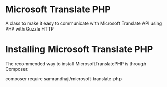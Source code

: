 # Microsoft Translate PHP
A class to make it easy to communicate with Microsoft Translate API using PHP with Guzzle HTTP

# Installing Microsoft Translate PHP
The recommended way to install MicrosoftTranslatePHP is through Composer.

composer require samrandhaji/microsoft-translate-php
